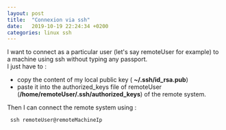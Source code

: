 ```yaml
---
layout: post
title:  "Connexion via ssh"
date:   2019-10-19 22:24:34 +0200
categories: linux ssh
---
```


I want to connect as a particular user (let's say remoteUser for example) to a machine using ssh without typing any passport.  
I just have to :  
* copy the content of my local public key ( __~/.ssh/id_rsa.pub__)
* paste it into the authorized_keys file of remoteUser (__/home/remoteUser/.ssh/authorized_keys__) of the remote system.  

Then I can connect the remote system using : 
```
 ssh remoteUser@remoteMachineIp
```
